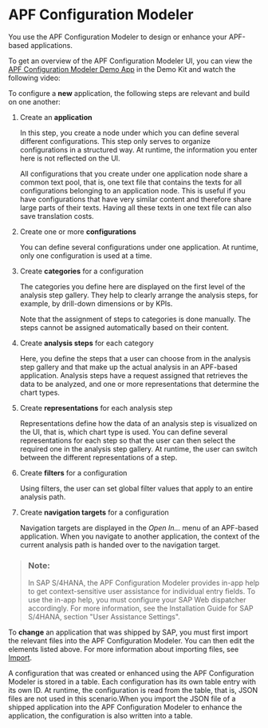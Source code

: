<!-- loiob57224b3f6d14640b36e696537653e98 -->

# APF Configuration Modeler

You use the APF Configuration Modeler to design or enhance your APF-based applications.

To get an overview of the APF Configuration Modeler UI, you can view the [APF Configuration Modeler Demo App](https://ui5.sap.com/test-resources/sap/apf/newDemokit/modeler/index.html) in the Demo Kit and watch the following video:



To configure a **new** application, the following steps are relevant and build on one another:

1.  Create an **application**

    In this step, you create a node under which you can define several different configurations. This step only serves to organize configurations in a structured way. At runtime, the information you enter here is not reflected on the UI.

    All configurations that you create under one application node share a common text pool, that is, one text file that contains the texts for all configurations belonging to an application node. This is useful if you have configurations that have very similar content and therefore share large parts of their texts. Having all these texts in one text file can also save translation costs.

2.  Create one or more **configurations**

    You can define several configurations under one application. At runtime, only one configuration is used at a time.

3.  Create **categories** for a configuration

    The categories you define here are displayed on the first level of the analysis step gallery. They help to clearly arrange the analysis steps, for example, by drill-down dimensions or by KPIs.

    Note that the assignment of steps to categories is done manually. The steps cannot be assigned automatically based on their content.

4.  Create **analysis steps** for each category

    Here, you define the steps that a user can choose from in the analysis step gallery and that make up the actual analysis in an APF-based application. Analysis steps have a request assigned that retrieves the data to be analyzed, and one or more representations that determine the chart types.

5.  Create **representations** for each analysis step

    Representations define how the data of an analysis step is visualized on the UI, that is, which chart type is used. You can define several representations for each step so that the user can then select the required one in the analysis step gallery. At runtime, the user can switch between the different representations of a step.

6.  Create **filters** for a configuration

    Using filters, the user can set global filter values that apply to an entire analysis path.

7.  Create **navigation targets** for a configuration

    Navigation targets are displayed in the *Open In...* menu of an APF-based application. When you navigate to another application, the context of the current analysis path is handed over to the navigation target.


> ### Note:  
> In SAP S/4HANA, the APF Configuration Modeler provides in-app help to get context-sensitive user assistance for individual entry fields. To use the in-app help, you must configure your SAP Web dispatcher accordingly. For more information, see the Installation Guide for SAP S/4HANA, section "User Assistance Settings".

To **change** an application that was shipped by SAP, you must first import the relevant files into the APF Configuration Modeler. You can then edit the elements listed above. For more information about importing files, see [Import](import-6528aa8.md).

A configuration that was created or enhanced using the APF Configuration Modeler is stored in a table. Each configuration has its own table entry with its own ID. At runtime, the configuration is read from the table, that is, JSON files are not used in this scenario.When you import the JSON file of a shipped application into the APF Configuration Modeler to enhance the application, the configuration is also written into a table.

